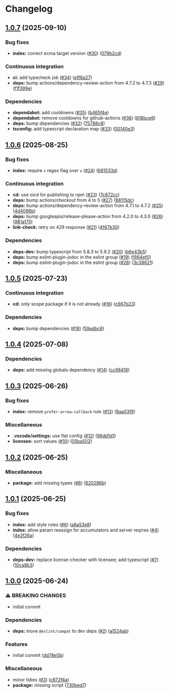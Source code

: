 # Changelog

## [1.0.7](https://github.com/Fdawgs/eslint-config/compare/v1.0.6...v1.0.7) (2025-09-10)


### Bug fixes

* **index:** correct ecma target version ([#30](https://github.com/Fdawgs/eslint-config/issues/30)) ([079b2cd](https://github.com/Fdawgs/eslint-config/commit/079b2cd963c11310a5951cbdc3b9b1a361838549))


### Continuous integration

* **ci:** add typecheck job ([#34](https://github.com/Fdawgs/eslint-config/issues/34)) ([e1f6a27](https://github.com/Fdawgs/eslint-config/commit/e1f6a27fdc61b4eecabd402e0f989a139651b0b3))
* **deps:** bump actions/dependency-review-action from 4.7.2 to 4.7.3 ([#29](https://github.com/Fdawgs/eslint-config/issues/29)) ([f1f399e](https://github.com/Fdawgs/eslint-config/commit/f1f399ef1eede76fa4d8b3fd104f79fcf7b27dad))


### Dependencies

* **dependabot:** add cooldowns ([#35](https://github.com/Fdawgs/eslint-config/issues/35)) ([b465f4e](https://github.com/Fdawgs/eslint-config/commit/b465f4e9ce0cd2b7c5b74fe3162839ba9c203436))
* **dependabot:** remove cooldowns for github-actions ([#36](https://github.com/Fdawgs/eslint-config/issues/36)) ([818bce6](https://github.com/Fdawgs/eslint-config/commit/818bce6bfd5e21713d1875f3271fa9bd1731f5db))
* **deps:** bump dependencies ([#32](https://github.com/Fdawgs/eslint-config/issues/32)) ([75788c8](https://github.com/Fdawgs/eslint-config/commit/75788c8aeb4601069233763512dc9505d2772191))
* **tsconfig:** add typescript declaration map ([#33](https://github.com/Fdawgs/eslint-config/issues/33)) ([00140e3](https://github.com/Fdawgs/eslint-config/commit/00140e35481476ec42db868b28e9e1c3ea2a6013))

## [1.0.6](https://github.com/Fdawgs/eslint-config/compare/v1.0.5...v1.0.6) (2025-08-25)


### Bug fixes

* **index:** require `v` regex flag over `u` ([#24](https://github.com/Fdawgs/eslint-config/issues/24)) ([681533d](https://github.com/Fdawgs/eslint-config/commit/681533d9908427b0d2c4201a514e11e9db8d7c4c))


### Continuous integration

* **cd:** use oicd for publishing to npm ([#23](https://github.com/Fdawgs/eslint-config/issues/23)) ([7c872cc](https://github.com/Fdawgs/eslint-config/commit/7c872cc8ac2602b7cd877a73114b308550e66704))
* **deps:** bump actions/checkout from 4 to 5 ([#27](https://github.com/Fdawgs/eslint-config/issues/27)) ([88115dc](https://github.com/Fdawgs/eslint-config/commit/88115dc87a3ef8bfe61b80369ef4a4fa75115dee))
* **deps:** bump actions/dependency-review-action from 4.7.1 to 4.7.2 ([#25](https://github.com/Fdawgs/eslint-config/issues/25)) ([4d4096b](https://github.com/Fdawgs/eslint-config/commit/4d4096bd748a94f0f95d4854ad0f9e0b4988cf44))
* **deps:** bump googleapis/release-please-action from 4.2.0 to 4.3.0 ([#26](https://github.com/Fdawgs/eslint-config/issues/26)) ([981a175](https://github.com/Fdawgs/eslint-config/commit/981a1754efbafd02afe885b2d283b211c6edd283))
* **link-check:** retry on 429 response ([#21](https://github.com/Fdawgs/eslint-config/issues/21)) ([4f67b30](https://github.com/Fdawgs/eslint-config/commit/4f67b3083135c20a635cda7ee354a2822dea6bb1))


### Dependencies

* **deps-dev:** bump typescript from 5.8.3 to 5.9.2 ([#20](https://github.com/Fdawgs/eslint-config/issues/20)) ([b6e43b5](https://github.com/Fdawgs/eslint-config/commit/b6e43b5828509a0deecd3c15f4facfc75081d61e))
* **deps:** bump eslint-plugin-jsdoc in the eslint group ([#19](https://github.com/Fdawgs/eslint-config/issues/19)) ([f864ef0](https://github.com/Fdawgs/eslint-config/commit/f864ef091992ef0db45c51193129d4003f06717e))
* **deps:** bump eslint-plugin-jsdoc in the eslint group ([#28](https://github.com/Fdawgs/eslint-config/issues/28)) ([3c38621](https://github.com/Fdawgs/eslint-config/commit/3c386212e03b2356aaf6affbc92e44f02a223182))

## [1.0.5](https://github.com/Fdawgs/eslint-config/compare/v1.0.4...v1.0.5) (2025-07-23)


### Continuous integration

* **cd:** only scope package if it is not already ([#16](https://github.com/Fdawgs/eslint-config/issues/16)) ([c667b23](https://github.com/Fdawgs/eslint-config/commit/c667b231dfe0b0b80c0cd4f461d23f4193d484bb))


### Dependencies

* **deps:** bump dependencies ([#18](https://github.com/Fdawgs/eslint-config/issues/18)) ([59adbc6](https://github.com/Fdawgs/eslint-config/commit/59adbc64287ac6ac31c94eaafed64efb461cf5b2))

## [1.0.4](https://github.com/Fdawgs/eslint-config/compare/v1.0.3...v1.0.4) (2025-07-08)


### Dependencies

* **deps:** add missing globals dependency ([#14](https://github.com/Fdawgs/eslint-config/issues/14)) ([cc98416](https://github.com/Fdawgs/eslint-config/commit/cc984166f9e61f0c53d86d25766e2091be3e0df0))

## [1.0.3](https://github.com/Fdawgs/eslint-config/compare/v1.0.2...v1.0.3) (2025-06-26)


### Bug fixes

* **index:** remove `prefer-arrow-callback` rule ([#13](https://github.com/Fdawgs/eslint-config/issues/13)) ([8aa03f9](https://github.com/Fdawgs/eslint-config/commit/8aa03f914774983eb7b65e7d0684e06ea7b2336b))


### Miscellaneous

* **.vscode/settings:** use flat config ([#12](https://github.com/Fdawgs/eslint-config/issues/12)) ([96dd1d1](https://github.com/Fdawgs/eslint-config/commit/96dd1d134beba71aba5440cda43991b61ec128e2))
* **licensee:** sort values ([#10](https://github.com/Fdawgs/eslint-config/issues/10)) ([05ba502](https://github.com/Fdawgs/eslint-config/commit/05ba50211bacc968969e455fd6267b9c76798301))

## [1.0.2](https://github.com/Fdawgs/eslint-config/compare/v1.0.1...v1.0.2) (2025-06-25)


### Miscellaneous

* **package:** add missing types ([#8](https://github.com/Fdawgs/eslint-config/issues/8)) ([820286b](https://github.com/Fdawgs/eslint-config/commit/820286bfd93b2bfd2e9043f7ff830c0112d25bae))

## [1.0.1](https://github.com/Fdawgs/eslint-config/compare/v1.0.0...v1.0.1) (2025-06-25)


### Bug fixes

* **index:** add style rules ([#6](https://github.com/Fdawgs/eslint-config/issues/6)) ([a8a53e8](https://github.com/Fdawgs/eslint-config/commit/a8a53e87a6b2e64d9bdce008e6d3a635ae13e3f6))
* **index:** allow param reassign for accumulators and server req/res ([#4](https://github.com/Fdawgs/eslint-config/issues/4)) ([4e2f26a](https://github.com/Fdawgs/eslint-config/commit/4e2f26ac7d06f277a1e0bc8fcc349e5cdae529ef))


### Dependencies

* **deps-dev:** replace license-checker with licensee; add typescript ([#7](https://github.com/Fdawgs/eslint-config/issues/7)) ([10ca8b3](https://github.com/Fdawgs/eslint-config/commit/10ca8b3a849b7040bff2cbb644e0e469317976b4))

## [1.0.0](https://github.com/Fdawgs/eslint-config/compare/v0.0.1...v1.0.0) (2025-06-24)


### ⚠ BREAKING CHANGES

* initial commit

### Dependencies

* **deps:** move `@eslint/compat` to dev deps ([#2](https://github.com/Fdawgs/eslint-config/issues/2)) ([a1524ab](https://github.com/Fdawgs/eslint-config/commit/a1524ab4ddb274493dea72bc48fa1b21e15ddbd6))


### Features

* initial commit ([dd78e0b](https://github.com/Fdawgs/eslint-config/commit/dd78e0b6338de201cbf8f5643622244cb18d5f14))


### Miscellaneous

* minor tidies ([#3](https://github.com/Fdawgs/eslint-config/issues/3)) ([c872f4a](https://github.com/Fdawgs/eslint-config/commit/c872f4a2d78614f8db7913f7a7658038cba68cdc))
* **package:** missing script ([730bed7](https://github.com/Fdawgs/eslint-config/commit/730bed79163248f3358058197f23d671d8e8f388))
